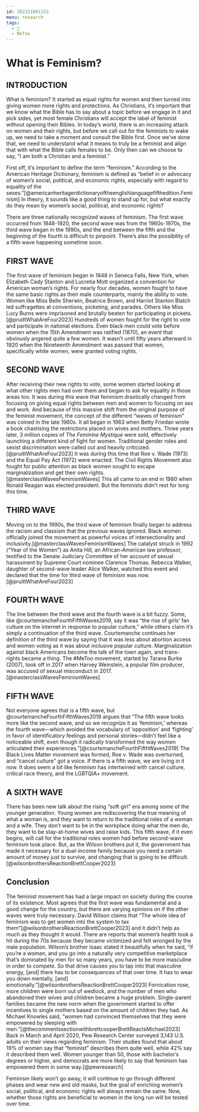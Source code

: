 ```yaml
---
id: 202311061152
menu: research
tags:
  - 🌻
  - MeToo
---
```

# What is Feminism?  
  
## INTRODUCTION  
  
What is feminism? It started as equal rights for women and then turned into giving women more rights and protections. As Christians, it’s important that we know what the Bible has to say about a topic before we engage in it and pick sides, yet most female Christians will accept the label of feminist without opening their Bibles. In today’s world, there is an increasing attack on women and their rights, but before we call out for the feminists to wake up, we need to take a moment and consult the Bible first. Once we’ve done that, we need to understand what it means to truly be a feminist and align that with what the Bible calls females to be. Only then can we choose to say, “I am both a Christian and a feminist.”  
  
First off, it’s important to define the term “feminism.” According to the American Heritage Dictionary, feminism is defined as “belief in or advocacy of women’s social, political, and economic rights, especially with regard to equality of the sexes.”[@americanheritagerdictionaryoftheenglishlanguagefifthedition.Feminism] In theory, it sounds like a good thing to stand up for, but what exactly do they mean by women’s social, political, and economic rights?  
  
There are three nationally recognized waves of feminism. The first wave occurred from 1848-1920, the second wave was from the 1960s-1970s, the third wave began in the 1990s, and the end between the fifth and the beginning of the fourth is difficult to pinpoint. There’s also the possibility of a fifth wave happening sometime soon.  
  
## FIRST WAVE  
  
The first wave of feminism began in 1848 in Seneca Falls, New York, when Elizabeth Cady Stanton and Lucretia Mott organized a convention for American woman’s rights. For nearly four decades, women fought to have the same basic rights as their male counterparts, mainly the ability to vote. Women like Miss Belle Sherwin, Beatrice Brown, and Harriot Stanton Blatch led suffragettes at conventions, picketing, and parades. Others like Miss Lucy Burns were imprisoned and brutally beaten for participating in pickets.[@pruittWhatAreFour2023] Hundreds of women fought for the right to vote and participate in national elections. Even black men could vote before women when the 15th Amendment was ratified (1870), an event that obviously angered quite a few women. It wasn’t until fifty years afterward in 1920 when the Nineteenth Amendment was passed that women, specifically white women, were granted voting rights.  
  
## SECOND WAVE  
  
After receiving their new rights to vote, some women started looking at what other rights men had over them and began to ask for equality in those areas too. It was during this wave that feminism drastically changed from focusing on giving equal rights between men and women to focusing on sex and work. And because of this massive shift from the original purpose of the feminist movement, the concept of the different “waves of feminism” was coined in the late 1960s. It all began in 1963 when Betty Friedan wrote a book chastising the restrictions placed on wives and mothers. Three years later, 3 million copies of *The Feminine Mystique* were sold, effectively launching a different kind of fight for women. Traditional gender roles and sexist discrimination were called out and heavily criticized.[@pruittWhatAreFour2023] It was during this time that Roe v. Wade (1973) and the Equal Pay Act (1972) were enacted. The Civil Rights Movement also fought for public attention as black women sought to escape marginalization and get their own rights.[@masterclassWavesFeminismWaves] This all came to an end in 1980 when Ronald Reagan was elected president. But the feminists didn’t rest for long this time.  
## THIRD WAVE  
  
Moving on to the 1990s, the third wave of feminism finally began to address the racism and classism that the previous waves ignored. Black women officially joined the movement as powerful voices of intersectionality and inclusivity.[@masterclassWavesFeminismWaves] The catalyst struck in 1992 (“Year of the Women”) as Anita Hill, an African-American law professor, testified to the Senate Judiciary Committee of her account of sexual harassment by Supreme Court nominee Clarence Thomas. Rebecca Walker, daughter of second-wave leader Alice Walker, watched this event and declared that the time for third wave of feminism was now.[@pruittWhatAreFour2023]  
  
## FOURTH WAVE  
  
The line between the third wave and the fourth wave is a bit fuzzy. Some, like @courtemancheFourthFifthWaves2019, say it was “the rise of girls’ fan culture on the internet in response to popular culture,” while others claim it’s simply a continuation of the third wave. Courtemanche continues her definition of the third wave by saying that it was less about abortion access and women voting as it was about inclusive popular culture. Marginalization against black Americans become the talk of the town again, and trans-rights became a thing. The #MeToo movement, started by Tarana Burke (2007), took off in 2017 when Harvey Weinstein, a popular film producer, was accused of sexual misconduct in 2017.[@masterclassWavesFeminismWaves]   
  
## FIFTH WAVE  
  
Not everyone agrees that is a fifth wave, but @courtemancheFourthFifthWaves2019 argues that “The fifth wave looks more like the second wave, and so we recognize it as ‘feminism,’ whereas the fourth wave—which avoided the vocabulary of ‘opposition’ and ‘fighting’ in favor of identificatory feelings and personal stories—didn’t feel like a noticeable shift, even though it radically transformed the way women articulated their experiences.”[@courtemancheFourthFifthWaves2019] The Black Lives Matter movement was formed, Roe v. Wade was overturned, and “cancel culture” got a voice. If there is a fifth wave, we are living in it now. It does seem a bit like feminism has intertwined with cancel culture, critical race theory, and the LGBTQIA+ movement.  
  
## A SIXTH WAVE  
  
There has been new talk about the rising “soft girl” era among some of the younger generation. Young women are rediscovering the true meaning of what a woman is, and they want to return to the traditional roles of a woman and a wife. They don’t want to be in the workplace doing what the men do, they want to be stay-at-home wives and raise kids. This fifth wave, if it even begins, will call for the traditional roles women had before second-wave feminism took place. But, as the Wilson brothers put it, the government has made it necessary for a dual-income family because you need a certain amount of money just to survive, and changing that is going to be difficult.[@wilsonbrothersReactionBrettCooper2023]  
  
## Conclusion  
  
The feminist movement has had a large impact on society during the course of its existence. Most agrees that the first wave was fundamental and a good change for the country, but there are varying opinions on if the other waves were truly necessary. David Wilson claims that “The whole idea of feminism was to get women into the system to tax them”[@wilsonbrothersReactionBrettCooper2023] and it didn’t help as much as they thought it would. There are reports that women’s health took a hit during the 70s because they became victimized and felt wronged by the male population. Wilson’s brother Isaac stated it beautifully when he said, “if you’re a woman, and you go into a naturally very competitive marketplace that’s dominated by men for so many years, you have to be more masculine in order to compete. So that drive causes you to tap into that masculine energy, [and] there has to be consequences of that over time. It has to wear you down mentally, [and] emotionally.”[@wilsonbrothersReactionBrettCooper2023] Fornication rose, more children were born out of wedlock, and the number of men who abandoned their wives and children became a huge problem. Single-parent families became the new norm when the government started to offer incentives to single mothers based on the amount of children they had. As Michael Knowles said, “women had convinced themselves that they were empowered by sleeping with men.”[@thecommentssectionwithbrettcooperBrettReactsMichael2023] Back in March and April 2020, Pew Research Center surveyed 3,143 U.S. adults on their views regarding feminism. Their studies found that about 19% of women say that “feminist” describes them quite well, while 42% say it described them well. Women younger than 50, those with bachelor’s degrees or higher, and democrats are more likely to say that feminism has empowered them in some way.[@pewresearch]  
  
Feminism likely won’t go away, it will continue to go through different phases and wear new and old masks, but the goal of enriching women’s social, political, and economic rights will always remain the same. Now, whether those rights are beneficial to women in the long run will be tested over time.   
